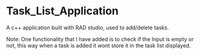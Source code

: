 # Task_List_Application
A c++ application built with RAD studio, used to add/delete tasks. 


Note:
One functionality that I have added is to check if the Input is empty or not, this way when a task is added it wont store it in the task list displayed. 
